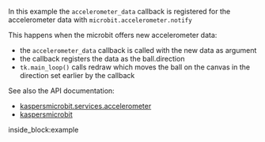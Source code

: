 
In this example the `accelerometer_data` callback is registered for the accelerometer data with 
`microbit.accelerometer.notify`

This happens when the microbit offers new accelerometer data:

 - the `accelerometer_data` callback is called with the new data as argument
 - the callback registers the data as the ball.direction
- `tk.main_loop()` calls redraw which moves the ball on the canvas in the direction set earlier by the callback


See also the API documentation: 

- [kaspersmicrobit.services.accelerometer](/reference/services/accelerometer/)
- [kaspersmicrobit](/reference/kaspersmicrobit)


<!--codeinclude-->
[](../../examples/tkinter/tk-use-accelerometer-to-move-ball.py) inside_block:example
<!--/codeinclude-->
